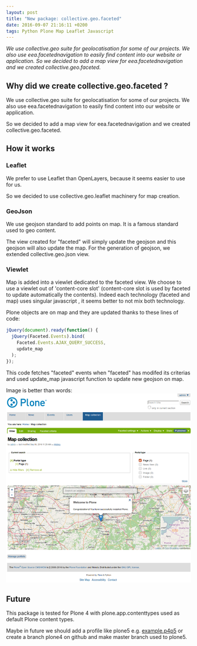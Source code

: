 ```yaml
---
layout: post
title: "New package: collective.geo.faceted"
date: 2016-09-07 21:16:11 +0200
tags: Python Plone Map Leaflet Javascript
---
```


*We use collective.geo suite for geolocatisation for some of our projects. We also use eea.facetednavigation to easily find content into our website or application. So we decided to add a map view for eea.facetednavigation and we created collective.geo.faceted.*

## Why did we create collective.geo.faceted ?
We use collective.geo suite for geolocatisation for some of our projects. We also use eea.facetednavigation to easily find content into our website or application.

So we decided to add a map view for eea.facetednavigation and we created collective.geo.faceted.

## How it works
### Leaflet
We prefer to use Leaflet than OpenLayers, because it seems easier to use for us.

So we decided to use collective.geo.leaflet machinery for map creation.

### GeoJson
We use geojson standard to add points on map. It is a famous standard used to geo content.

The view created for "faceted" will simply update the geojson and this geojson will also update the map. For the generation of geojson, we extended collective.geo.json view.

### Viewlet
Map is added into a viewlet dedicated to the faceted view. We choose to use a viewlet out of 'content-core slot'  (content-core slot is used by faceted to update automatically the  contents). Indeed each technology (faceted and map) uses singular  javascript , it seems better to not mix both technology.

Plone objects are on map  and they are updated thanks to these lines of code:

```javascript
jQuery(document).ready(function() {
  jQuery(Faceted.Events).bind(
    Faceted.Events.AJAX_QUERY_SUCCESS,
    update_map
  );
});
```

This code fetches "faceted" events when "faceted" has modifed its criterias and used update_map javascript function to update new geojson on map.

Image is better than words:
![collective geo faceted image](https://raw.githubusercontent.com/collective/collective.geo.faceted/master/docs/screenshot.png)


## Future
This package is tested for Plone 4 with plone.app.contenttypes used as default Plone content types.

Maybe in future we should add a profile like plone5  e.g. [example.p4p5](https://github.com/collective/example.p4p5) or create a branch plone4 on github and make master branch used to plone5.

